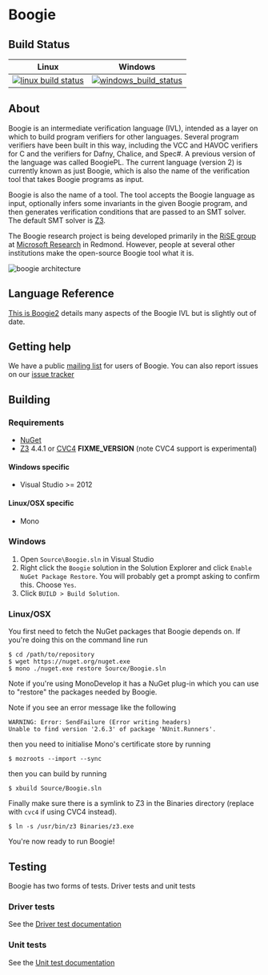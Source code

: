 # Boogie

## Build Status

| Linux                         | Windows                         |
|-------------------------------|---------------------------------|
| [![linux build status][1]][2] | [![windows_build_status][3]][4] |

[1]: https://travis-ci.org/boogie-org/boogie.svg
[2]: https://travis-ci.org/boogie-org/boogie
[3]: https://pmbuilds.inf.ethz.ch/buildStatus/icon?job=boogie
[4]: #FIXME

## About

Boogie is an intermediate verification language (IVL), intended as a layer on which
to build program verifiers for other languages. Several program verifiers have
been built in this way, including the VCC and HAVOC verifiers for C and the
verifiers for Dafny, Chalice, and Spec#. A previous version of the language was
called BoogiePL. The current language (version 2) is currently known as just
Boogie, which is also the name of the verification tool that takes Boogie
programs as input.

Boogie is also the name of a tool. The tool accepts the Boogie language as
input, optionally infers some invariants in the given Boogie program, and then
generates verification conditions that are passed to an SMT solver. The default
SMT solver is [Z3](https://github.com/Z3Prover/z3).

The Boogie research project is being developed primarily in the [RiSE
group](http://research.microsoft.com/rise) at [Microsoft
Research](http://research.microsoft.com/) in Redmond. However, people at
several other institutions make the open-source Boogie tool what it is.

![boogie architecture](http://research.microsoft.com/en-us/projects/boogie/boogie.png)

## Language Reference

[This is Boogie2](http://research.microsoft.com/en-us/um/people/leino/papers/krml178.pdf) details
many aspects of the Boogie IVL but is slightly out of date.

## Getting help

We have a public [mailing list](https://mailman.ic.ac.uk/mailman/listinfo/boogie-dev) for users of Boogie.
You can also report issues on our [issue tracker](https://github.com/boogie-org/boogie/issues)

## Building

### Requirements

- [NuGet](https://www.nuget.org/)
- [Z3](https://github.com/Z3Prover/z3) 4.4.1 or [CVC4](http://cvc4.cs.nyu.edu/web/) **FIXME_VERSION** (note
  CVC4 support is experimental)

#### Windows specific

- Visual Studio >= 2012

#### Linux/OSX specific

- Mono

### Windows

1. Open ``Source\Boogie.sln`` in Visual Studio
2. Right click the ``Boogie`` solution in the Solution Explorer and click ``Enable NuGet Package Restore``.
   You will probably get a prompt asking to confirm this. Choose ``Yes``.
3. Click ``BUILD > Build Solution``.

### Linux/OSX

You first need to fetch the NuGet packages that Boogie depends on. If you're doing this on the command line run

```
$ cd /path/to/repository
$ wget https://nuget.org/nuget.exe
$ mono ./nuget.exe restore Source/Boogie.sln
```

Note if you're using MonoDevelop it has a NuGet plug-in which you can use to "restore" the packages needed by Boogie.

Note if you see an error message like the following

```
WARNING: Error: SendFailure (Error writing headers)
Unable to find version '2.6.3' of package 'NUnit.Runners'.
```

then you need to initialise Mono's certificate store by running

```
$ mozroots --import --sync
```

then you can build by running

```
$ xbuild Source/Boogie.sln
```

Finally make sure there is a symlink to Z3 in the Binaries directory
(replace with ``cvc4`` if using CVC4 instead).

```
$ ln -s /usr/bin/z3 Binaries/z3.exe
```

You're now ready to run Boogie!

## Testing

Boogie has two forms of tests. Driver tests and unit tests

### Driver tests

See the [Driver test documentation](Test/README.md)

### Unit tests

See the [Unit test documentation](Source/UnitTests/README.md)
